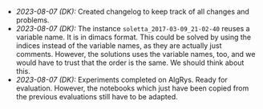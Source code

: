 * *2023-08-07 (DK):* Created changelog to keep track of all changes and problems.
* *2023-08-07 (DK):* The instance `soletta_2017-03-09_21-02-40` reuses a variable name. It is in dimacs format. This could be solved by using the indices instead of the variable names, as they are actually just comments. However, the solutions uses the variable names, too, and we would have to trust that the order is the same. We should think about this.
* *2023-08-07 (DK):* Experiments completed on AlgRys. Ready for evaluation. However, the notebooks which just have been copied from the previous evaluations still have to be adapted.